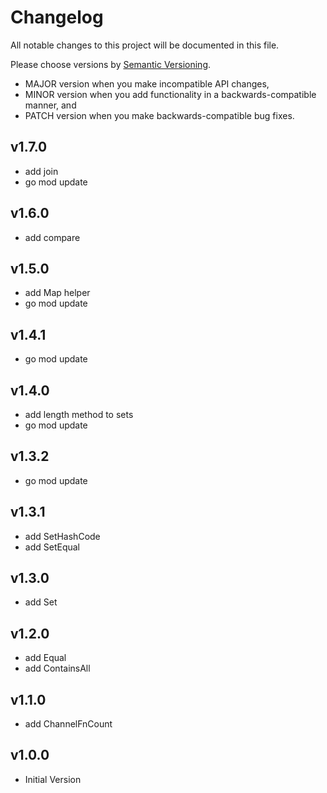 # Changelog

All notable changes to this project will be documented in this file.

Please choose versions by [Semantic Versioning](http://semver.org/).

* MAJOR version when you make incompatible API changes,
* MINOR version when you add functionality in a backwards-compatible manner, and
* PATCH version when you make backwards-compatible bug fixes.

## v1.7.0

- add join
- go mod update

## v1.6.0

- add compare

## v1.5.0

- add Map helper
- go mod update

## v1.4.1

- go mod update

## v1.4.0

- add length method to sets
- go mod update

## v1.3.2

- go mod update

## v1.3.1

- add SetHashCode
- add SetEqual

## v1.3.0

- add Set

## v1.2.0

- add Equal
- add ContainsAll

## v1.1.0

- add ChannelFnCount

## v1.0.0

- Initial Version
